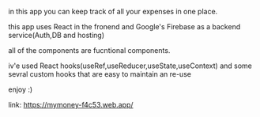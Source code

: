 in this app you can keep track of all your expenses in one place.

this app uses React in the fronend and Google's Firebase as a backend service(Auth,DB and hosting)

all of the components are fucntional components.

iv'e used React hooks(useRef,useReducer,useState,useContext) and some sevral custom hooks that are easy to maintain an re-use

enjoy :)

link:
https://mymoney-f4c53.web.app/




